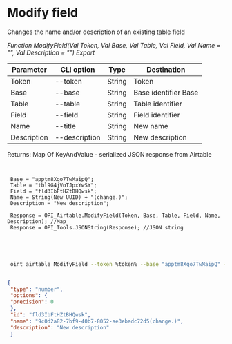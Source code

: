 ﻿---
sidebar_position: 2
---

# Modify field
 Changes the name and/or description of an existing table field


*Function ModifyField(Val Token, Val Base, Val Table, Val Field, Val Name = "", Val Description = "") Export*

 | Parameter | CLI option | Type | Destination |
 |-|-|-|-|
 | Token | --token | String | Token |
 | Base | --base | String | Base identifier Base |
 | Table | --table | String | Table identifier |
 | Field | --field | String | Field identifier |
 | Name | --title | String | New name |
 | Description | --description | String | New description |

 
 Returns: Map Of KeyAndValue - serialized JSON response from Airtable

```bsl title="Code example"
	
 
 Base = "apptm8Xqo7TwMaipQ";
 Table = "tbl9G4jVoTJpxYwSY";
 Field = "fld3IbFtHZtBHQwsk";
 Name = String(New UUID) + "(change.)";
 Description = "New description";
 
 Response = OPI_Airtable.ModifyField(Token, Base, Table, Field, Name, Description); //Map
 Response = OPI_Tools.JSONString(Response); //JSON string
 
 
	
```

```sh title="CLI command example"
 
 oint airtable ModifyField --token %token% --base "apptm8Xqo7TwMaipQ" --table "tbl9G4jVoTJpxYwSY" --field "fld3IbFtHZtBHQwsk" --title %title% --description "New description"


```


```json title="Result"

{
 "type": "number",
 "options": {
 "precision": 0
 },
 "id": "fld3IbFtHZtBHQwsk",
 "name": "9c0d2a82-7bf9-40b7-8052-ae3ebadc72d5(change.)",
 "description": "New description"
 }

```

